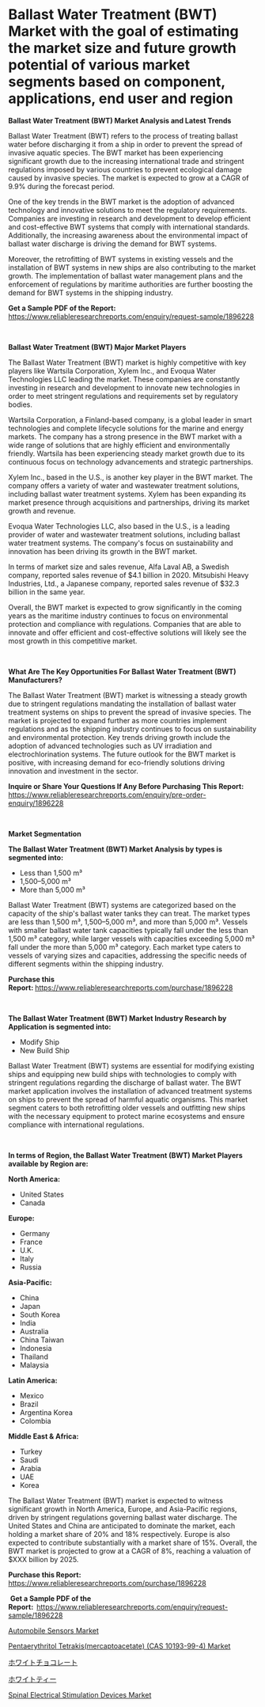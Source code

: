 <p><h1>Ballast Water Treatment (BWT) Market with the goal of estimating the market size and future growth potential of various market segments based on component, applications, end user and region</h1></p><p><strong>Ballast Water Treatment (BWT) Market Analysis and Latest Trends</strong></p>
<p><p>Ballast Water Treatment (BWT) refers to the process of treating ballast water before discharging it from a ship in order to prevent the spread of invasive aquatic species. The BWT market has been experiencing significant growth due to the increasing international trade and stringent regulations imposed by various countries to prevent ecological damage caused by invasive species. The market is expected to grow at a CAGR of 9.9% during the forecast period.</p><p>One of the key trends in the BWT market is the adoption of advanced technology and innovative solutions to meet the regulatory requirements. Companies are investing in research and development to develop efficient and cost-effective BWT systems that comply with international standards. Additionally, the increasing awareness about the environmental impact of ballast water discharge is driving the demand for BWT systems.</p><p>Moreover, the retrofitting of BWT systems in existing vessels and the installation of BWT systems in new ships are also contributing to the market growth. The implementation of ballast water management plans and the enforcement of regulations by maritime authorities are further boosting the demand for BWT systems in the shipping industry.</p></p>
<p><strong>Get a Sample PDF of the Report:&nbsp;</strong> <a href="https://www.reliableresearchreports.com/enquiry/request-sample/1896228">https://www.reliableresearchreports.com/enquiry/request-sample/1896228</a></p>
<p>&nbsp;</p>
<p><strong>Ballast Water Treatment (BWT) Major Market Players</strong></p>
<p><p>The Ballast Water Treatment (BWT) market is highly competitive with key players like Wartsila Corporation, Xylem Inc., and Evoqua Water Technologies LLC leading the market. These companies are constantly investing in research and development to innovate new technologies in order to meet stringent regulations and requirements set by regulatory bodies.</p><p>Wartsila Corporation, a Finland-based company, is a global leader in smart technologies and complete lifecycle solutions for the marine and energy markets. The company has a strong presence in the BWT market with a wide range of solutions that are highly efficient and environmentally friendly. Wartsila has been experiencing steady market growth due to its continuous focus on technology advancements and strategic partnerships.</p><p>Xylem Inc., based in the U.S., is another key player in the BWT market. The company offers a variety of water and wastewater treatment solutions, including ballast water treatment systems. Xylem has been expanding its market presence through acquisitions and partnerships, driving its market growth and revenue.</p><p>Evoqua Water Technologies LLC, also based in the U.S., is a leading provider of water and wastewater treatment solutions, including ballast water treatment systems. The company's focus on sustainability and innovation has been driving its growth in the BWT market.</p><p>In terms of market size and sales revenue, Alfa Laval AB, a Swedish company, reported sales revenue of $4.1 billion in 2020. Mitsubishi Heavy Industries, Ltd., a Japanese company, reported sales revenue of $32.3 billion in the same year.</p><p>Overall, the BWT market is expected to grow significantly in the coming years as the maritime industry continues to focus on environmental protection and compliance with regulations. Companies that are able to innovate and offer efficient and cost-effective solutions will likely see the most growth in this competitive market.</p></p>
<p>&nbsp;</p>
<p><strong>What Are The Key Opportunities For Ballast Water Treatment (BWT) Manufacturers?</strong></p>
<p><p>The Ballast Water Treatment (BWT) market is witnessing a steady growth due to stringent regulations mandating the installation of ballast water treatment systems on ships to prevent the spread of invasive species. The market is projected to expand further as more countries implement regulations and as the shipping industry continues to focus on sustainability and environmental protection. Key trends driving growth include the adoption of advanced technologies such as UV irradiation and electrochlorination systems. The future outlook for the BWT market is positive, with increasing demand for eco-friendly solutions driving innovation and investment in the sector.</p></p>
<p><strong>Inquire or Share Your Questions If Any Before Purchasing This Report:</strong> <a href="https://www.reliableresearchreports.com/enquiry/pre-order-enquiry/1896228">https://www.reliableresearchreports.com/enquiry/pre-order-enquiry/1896228</a></p>
<p>&nbsp;</p>
<p><strong>Market Segmentation</strong></p>
<p><strong>The Ballast Water Treatment (BWT) Market Analysis by types is segmented into:</strong></p>
<p><ul><li>Less than 1,500 m³</li><li>1,500–5,000 m³</li><li>More than 5,000 m³</li></ul></p>
<p><p>Ballast Water Treatment (BWT) systems are categorized based on the capacity of the ship's ballast water tanks they can treat. The market types are less than 1,500 m³, 1,500–5,000 m³, and more than 5,000 m³. Vessels with smaller ballast water tank capacities typically fall under the less than 1,500 m³ category, while larger vessels with capacities exceeding 5,000 m³ fall under the more than 5,000 m³ category. Each market type caters to vessels of varying sizes and capacities, addressing the specific needs of different segments within the shipping industry.</p></p>
<p><strong>Purchase this Report:&nbsp;</strong><a href="https://www.reliableresearchreports.com/purchase/1896228">https://www.reliableresearchreports.com/purchase/1896228</a></p>
<p>&nbsp;</p>
<p><strong>The Ballast Water Treatment (BWT) Market Industry Research by Application is segmented into:</strong></p>
<p><ul><li>Modify Ship</li><li>New Build Ship</li></ul></p>
<p><p>Ballast Water Treatment (BWT) systems are essential for modifying existing ships and equipping new build ships with technologies to comply with stringent regulations regarding the discharge of ballast water. The BWT market application involves the installation of advanced treatment systems on ships to prevent the spread of harmful aquatic organisms. This market segment caters to both retrofitting older vessels and outfitting new ships with the necessary equipment to protect marine ecosystems and ensure compliance with international regulations.</p></p>
<p>&nbsp;</p>
<p><strong>In terms of Region, the Ballast Water Treatment (BWT) Market Players available by Region are:</strong></p>
<p>
    <p> <strong> North America: </strong>
        <ul>
            <li>United States</li>
            <li>Canada</li>
        </ul>
        </p> 
    <p> <strong> Europe: </strong>
        <ul>
            <li>Germany</li>
            <li>France</li>
            <li>U.K.</li>
            <li>Italy</li>
            <li>Russia</li>
        </ul>
        </p> 
    <p> <strong> Asia-Pacific: </strong>
        <ul>
            <li>China</li>
            <li>Japan</li>
            <li>South Korea</li>
            <li>India</li>
            <li>Australia</li>
            <li>China Taiwan</li>
            <li>Indonesia</li>
            <li>Thailand</li>
            <li>Malaysia</li>
        </ul>
        </p> 
    <p> <strong> Latin America: </strong>
        <ul>
            <li>Mexico</li>
            <li>Brazil</li>
            <li>Argentina Korea</li>
            <li>Colombia</li>
        </ul>
        </p> 
    <p> <strong> Middle East & Africa: </strong>
        <ul>
            <li>Turkey</li>
            <li>Saudi</li>
            <li>Arabia</li>
            <li>UAE</li>
            <li>Korea</li>
        </ul>
    </p>
    </p>
<p><p>The Ballast Water Treatment (BWT) market is expected to witness significant growth in North America, Europe, and Asia-Pacific regions, driven by stringent regulations governing ballast water discharge. The United States and China are anticipated to dominate the market, each holding a market share of 20% and 18% respectively. Europe is also expected to contribute substantially with a market share of 15%. Overall, the BWT market is projected to grow at a CAGR of 8%, reaching a valuation of $XXX billion by 2025.</p></p>
<p><strong>Purchase this Report: </strong><a href="https://www.reliableresearchreports.com/purchase/1896228">https://www.reliableresearchreports.com/purchase/1896228</a></p>
<p>&nbsp;<strong>Get a Sample PDF of the Report:&nbsp;&nbsp;</strong><a href="https://www.reliableresearchreports.com/enquiry/request-sample/1896228">https://www.reliableresearchreports.com/enquiry/request-sample/1896228</a></p>
<p><strong></strong></p>
<p><p><a href="https://view.publitas.com/reportprime-1/automobile-sensors-market-size-focuses-on-market-dynamics-in-depth-analysis-and-future-projections-of-its-market-forecasted-for-period-from-2024-to-2031/">Automobile Sensors Market</a></p><p><a href="https://fearless-okapi-6c8.notion.site/Pentaerythritol-Tetrakis-mercaptoacetate-CAS-10193-99-4-Market-Share-Market-New-Trends-Analysis-bba866cc11ab43b1b617f8f5fdf60502">Pentaerythritol Tetrakis(mercaptoacetate) (CAS 10193-99-4) Market</a></p><p><a href="https://medium.com/@nettierutherford2023/%E3%83%9B%E3%83%AF%E3%82%A4%E3%83%88%E3%83%81%E3%83%A7%E3%82%B3%E3%83%AC%E3%83%BC%E3%83%88%E5%B8%82%E5%A0%B4%E3%81%AE%E8%A6%8F%E6%A8%A1%E3%81%A8%E5%B8%82%E5%A0%B4%E5%8B%95%E5%90%91-%E5%AE%8C%E5%85%A8%E3%81%AA%E6%A5%AD%E7%95%8C%E6%A6%82%E8%A6%81-2024%E5%B9%B4%E3%81%8B%E3%82%892031%E5%B9%B4%E3%81%BE%E3%81%A7-0750ca7a179d">ホワイトチョコレート</a></p><p><a href="https://medium.com/@nettierutherford2023/%E3%83%9B%E3%83%AF%E3%82%A4%E3%83%88%E3%83%86%E3%82%A3%E3%83%BC%E3%83%9E%E3%83%BC%E3%82%B1%E3%83%83%E3%83%88%E8%AA%BF%E6%9F%BB%E3%83%AC%E3%83%9D%E3%83%BC%E3%83%88-%E3%81%9D%E3%81%AE%E6%AD%B4%E5%8F%B2%E3%81%A8%E4%BA%88%E6%B8%AC2031%E5%B9%B4%E3%81%BE%E3%81%A7%E3%81%AE2024-fc8846742a73">ホワイトティー</a></p><p><a href="https://gamy-alyssum-396.notion.site/Spinal-Electrical-Stimulation-Devices-Market-Dynamics-2024-2031-Also-about-Its-Market-Trends-Proje-03bf23c88c0f4eee9920ee94fce4bc88">Spinal Electrical Stimulation Devices Market</a></p></p>